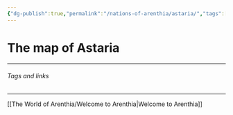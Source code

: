 ```yaml
---
{"dg-publish":true,"permalink":"/nations-of-arenthia/astaria/","tags":["Arenthia","Astaria"]}
---
```


# The map of Astaria
---

###### Tags and links
---
[[The World of Arenthia/Welcome to Arenthia\|Welcome to Arenthia]]